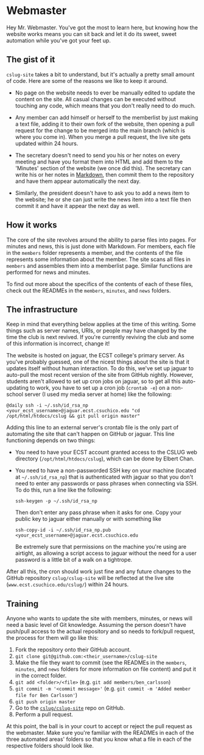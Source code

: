 Webmaster
=========
Hey Mr. Webmaster. You've got the most to learn here, but knowing how the
website works means you can sit back and let it do its sweet, sweet automation
while you've got your feet up.

The gist of it
-----------------------
`cslug-site` takes a bit to understand, but it's actually a pretty small amount of code. Here are some of the reasons we like to keep it around.

* No page on the website needs to ever be manually edited to update the content on the site. All casual changes can be executed without touching any code, which means that you don't really need to do much.

* Any member can add himself or herself to the memberlist by just
making a text file, adding it to their own fork of the website, then opening a
pull request for the change to be merged into the main branch (which is where
you come in). When you merge a pull request, the live site gets updated within 24 hours.

* The secretary doesn't need to send you his or her notes on
every meeting and have you format them into HTML and add them to the 'Minutes'
section of the website (we once did this). The secretary can write his or her
notes in [Markdown][1], then commit them to the repository and have them
appear automatically the next day.

* Similarly, the president doesn't have to ask you to add a news item to the
website; he or she can just write the news item into a text file then commit it and have it appear the next day as well.

[1]: http://daringfireball.net/projects/markdown/

How it works
------------
The core of the site revolves around the ability to parse files into pages. For minutes and news, this is just done with Markdown. For members, each file in the `members` folder represents a member, and the contents of the file represents some information about the member. The site scans all files in `members` and assembles them into a memberlist page. Similar functions are performed for news and minutes.

To find out more about the specifics of the contents of each of these files, check out the READMEs in the `members`, `minutes`, and `news` folders.

The infrastructure
------------------
Keep in mind that everything below applies at the time of this writing. Some things such as server names, URIs, or people may have changed by the time the club is next revived. If you're currently reviving the club and some of this information is incorrect, change it!

The website is hosted on jaguar, the ECST college's primary server. As you've probably guessed, one of the nicest things about the site is that it updates itself without human interaction. To do this, we've set up jaguar to auto-pull the most recent version of the site from GitHub nightly. However, students aren't allowed to set up cron jobs on jaguar, so to get all this auto-updating to work, you have to set up a cron job (`crontab -e`) on a non-school server (I used my media server at home) like the following:

    @daily ssh -i ~/.ssh/id_rsa_np <your_ecst_username>@jaguar.ecst.csuchico.edu "cd /opt/html/htdocs/cslug && git pull origin master"

Adding this line to an external server's crontab file is the only part of automating the site that can't happen on GitHub or jaguar. This line functioning depends on two things:

* You need to have your ECST account granted access to the CSLUG web directory
(`/opt/html/htdocs/cslug`), which can be done by Elbert Chan.

* You need to have a non-passworded SSH key on your machine (located at
`~/.ssh/id_rsa_np`) that is authenticated with jaguar so that you don't need to
enter any passwords or pass phrases when connecting via SSH. To do this, run a
line like the following:

      ssh-keygen -p ~/.ssh/id_rsa_np

  Then don't enter any pass phrase when it asks for one. Copy your public key
to jaguar either manually or with something like

      ssh-copy-id -i ~/.ssh/id_rsa_np.pub <your_ecst_username>@jaguar.ecst.csuchico.edu
      
  Be extremely sure that permissions on the machine you're using are airtight, as allowing a script access to jaguar without the need for a user password is a little bit of a walk on a tightrope.

After all this, the cron should work just fine and any future changes to the GitHub
repository `cslug/cslug-site` will be reflected at the live site
(`www.ecst.csuchico.edu/cslug/`) within 24 hours.

Training
--------
Anyone who wants to update the site with members, minutes, or news will need a basic level of Git knowledge. Assuming the person doesn't have push/pull access to the actual repository and so needs to fork/pull request, the process for them will go like this:

1. Fork the repository onto their GitHub account.
2. `git clone git@github.com:<their_username>/cslug-site`
3. Make the file they want to commit (see the READMEs in the `members`, `minutes`, and `news` folders for more information on file content) and put it in the correct folder.
4. `git add <folder>/<file>` (e.g. `git add members/ben_carlsson`)
5. `git commit -m '<commit message>'` (e.g. `git commit -m 'Added member file for Ben Carlsson'`)
6. `git push origin master`
7. Go to the [`cslug/cslug-site`][2] repo on GitHub.
8. Perform a pull request.

At this point, the ball is in your court to accept or reject the pull request as the webmaster. Make sure you're familiar with the READMEs in each of the three automated areas' folders so that you know what a file in each of the respective folders should look like.

[2]: http://github.com/cslug/cslug-site